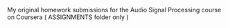 My original homework submissions for the Audio Signal Processing course on Coursera ( ASSIGNMENTS folder only )

